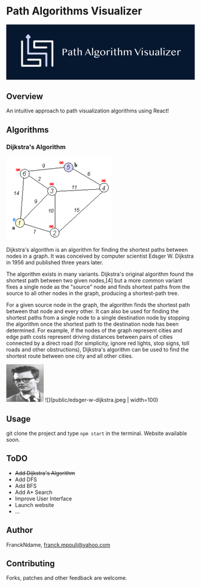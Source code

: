 # Path Algorithms Visualizer

![](public/PAV-logo.png)

## Overview

An intuitive approach to path visualization algorithms using React!

## Algorithms

### Dijkstra's Algorithm

![](public/Dijkstra_Animation.gif)

Dijkstra's algorithm is an algorithm for finding the shortest paths between nodes in a graph. It was conceived by computer scientist Edsger W. Dijkstra in 1956 and published three years later.

The algorithm exists in many variants. Dijkstra's original algorithm found the shortest path between two given nodes,[4] but a more common variant fixes a single node as the "source" node and finds shortest paths from the source to all other nodes in the graph, producing a shortest-path tree.

For a given source node in the graph, the algorithm finds the shortest path between that node and every other. It can also be used for finding the shortest paths from a single node to a single destination node by stopping the algorithm once the shortest path to the destination node has been determined. For example, if the nodes of the graph represent cities and edge path costs represent driving distances between pairs of cities connected by a direct road (for simplicity, ignore red lights, stop signs, toll roads and other obstructions), Dijkstra's algorithm can be used to find the shortest route between one city and all other cities.

<img src="public/edsger-w-dijkstra.jpeg" alt="alt text" width="100" height="100">
![](public/edsger-w-dijkstra.jpeg | width=100)

## Usage

git clone the project and type `npm start` in the terminal.
Website available soon.

## ToDO

- ~~Add Dijkstra's Algorithm~~
- Add DFS
- Add BFS
- Add A\* Search
- Improve User Interface
- Launch website
- ...

## Author

FranckNdame, franck.mpouli@yahoo.com

## Contributing

Forks, patches and other feedback are welcome.
